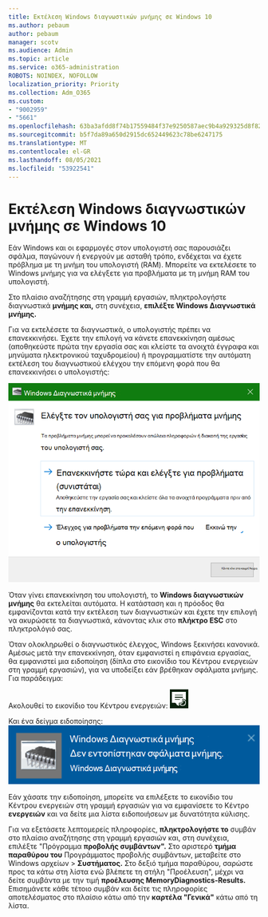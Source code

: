 ```yaml
---
title: Εκτέλεση Windows διαγνωστικών μνήμης σε Windows 10
ms.author: pebaum
author: pebaum
manager: scotv
ms.audience: Admin
ms.topic: article
ms.service: o365-administration
ROBOTS: NOINDEX, NOFOLLOW
localization_priority: Priority
ms.collection: Adm_O365
ms.custom:
- "9002959"
- "5661"
ms.openlocfilehash: 63ba3afdd8f74b17559484f37e9250587aec9b4a929325d8f82e3c9ad06f1783
ms.sourcegitcommit: b5f7da89a650d2915dc652449623c78be6247175
ms.translationtype: MT
ms.contentlocale: el-GR
ms.lasthandoff: 08/05/2021
ms.locfileid: "53922541"
---
```

# <a name="run-windows-memory-diagnostics-in-windows-10"></a>Εκτέλεση Windows διαγνωστικών μνήμης σε Windows 10

Εάν Windows και οι εφαρμογές στον υπολογιστή σας παρουσιάζει σφάλμα, παγώνουν ή ενεργούν με ασταθή τρόπο, ενδέχεται να έχετε πρόβλημα με τη μνήμη του υπολογιστή (RAM). Μπορείτε να εκτελέσετε το Windows μνήμης για να ελέγξετε για προβλήματα με τη μνήμη RAM του υπολογιστή.

Στο πλαίσιο αναζήτησης στη γραμμή εργασιών, πληκτρολογήστε διαγνωστικά **μνήμης και,** στη συνέχεια, **επιλέξτε Windows Διαγνωστικά μνήμης.** 

Για να εκτελέσετε τα διαγνωστικά, ο υπολογιστής πρέπει να επανεκκινήσει. Έχετε την επιλογή να κάνετε επανεκκίνηση αμέσως (αποθηκεύστε πρώτα την εργασία σας και κλείστε τα ανοιχτά έγγραφα και μηνύματα ηλεκτρονικού ταχυδρομείου) ή προγραμματίστε την αυτόματη εκτέλεση του διαγνωστικού ελέγχου την επόμενη φορά που θα επανεκκινήσει ο υπολογιστής:

![Windows Διαγνωστικά μνήμης](media/windows-memory-diagnostic.png)

Όταν γίνει επανεκκίνηση του υπολογιστή, το **Windows διαγνωστικών μνήμης** θα εκτελείται αυτόματα. Η κατάσταση και η πρόοδος θα εμφανίζονται κατά την εκτέλεση των διαγνωστικών και έχετε την επιλογή να ακυρώσετε τα διαγνωστικά, κάνοντας κλικ στο **πλήκτρο ESC** στο πληκτρολόγιό σας.

Όταν ολοκληρωθεί ο διαγνωστικός έλεγχος, Windows ξεκινήσει κανονικά.
Αμέσως μετά την επανεκκίνηση, όταν εμφανιστεί η επιφάνεια  εργασίας, θα εμφανιστεί μια ειδοποίηση (δίπλα στο εικονίδιο του Κέντρου ενεργειών στη γραμμή εργασιών), για να υποδείξει εάν βρέθηκαν σφάλματα μνήμης. Για παράδειγμα:

Ακολουθεί το εικονίδιο του Κέντρου ενεργειών: ![Εικονίδιο κέντρου ενεργειών](media/action-center-icon.png) 

Και ένα δείγμα ειδοποίησης: ![Δεν υπάρχουν σφάλματα μνήμης](media/no-memory-errors.png)

Εάν χάσατε την ειδοποίηση,  μπορείτε να επιλέξετε το εικονίδιο του Κέντρου ενεργειών στη γραμμή εργασιών για να εμφανίσετε το Κέντρο **ενεργειών** και να δείτε μια λίστα ειδοποιήσεων με δυνατότητα κύλισης.

Για να εξετάσετε λεπτομερείς πληροφορίες, **πληκτρολογήστε το** συμβάν στο πλαίσιο αναζήτησης στη γραμμή εργασιών και, στη συνέχεια, επιλέξτε "Πρόγραμμα **προβολής συμβάντων".** Στο αριστερό **τμήμα παραθύρου του** Προγράμματος προβολής συμβάντων, μεταβείτε στο Windows αρχείων > **Συστήματος.** Στο δεξιό τμήμα παραθύρου, σαρώστε προς τα  κάτω στη λίστα ενώ βλέπετε τη στήλη "Προέλευση", μέχρι να δείτε συμβάντα με την τιμή **προέλευσης MemoryDiagnostics-Results.** Επισημάνετε κάθε τέτοιο συμβάν και δείτε τις πληροφορίες αποτελέσματος στο πλαίσιο κάτω από την **καρτέλα "Γενικά"** κάτω από τη λίστα.
